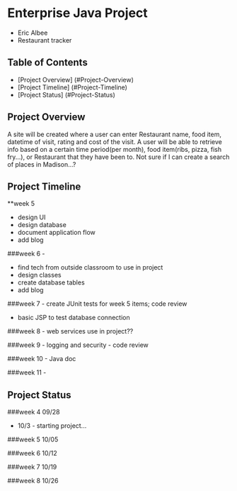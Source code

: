 # Enterprise Java Project

* Eric Albee
* Restaurant tracker

## Table of Contents
- [Project Overview] (#Project-Overview)
- [Project Timeline] (#Project-Timeline)
- [Project Status] (#Project-Status)

## <a name="Project-Overview"></a>Project Overview
A site will be created where a user can enter Restaurant name, food item, datetime of visit, rating and cost of the visit.
A user will be able to retrieve info based on a certain time period(per month), food item(ribs, pizza, fish fry...), or Restaurant that they have been to.
Not sure if I can create a search of places in Madison...?

## <a name="Project-Timeline"></a> Project Timeline
**week 5
* design UI
* design database
* document application flow
* add blog

###week 6 -
* find tech from outside classroom to use in project
* design classes
* create database tables
* add blog

###week 7 - create JUnit tests for week 5 items; code review
* basic JSP to test database connection

###week 8 - web services use in project??

###week 9 - logging and security - code review

###week 10 - Java doc

###week 11 -

## <a name="Project-Status"></a> Project Status
###week 4 09/28
* 10/3 - starting project...

###week 5 10/05

###week 6 10/12

###week 7 10/19

###week 8 10/26